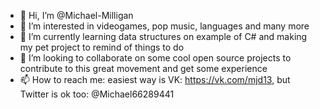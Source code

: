 - 👋 Hi, I’m @Michael-Milligan
- 👀 I’m interested in videogames, pop music, languages and many more
- 🌱 I’m currently learning data structures on example of C# and making my pet project to remind of things to do
- 💞️ I’m looking to collaborate on some cool open source projects to contribute to this great movement and get some experience
- 📫 How to reach me: easiest way is VK: https://vk.com/mjd13, but Twitter is ok too: @Michael66289441

<!---
Michael-Milligan/Michael-Milligan is a ✨ special ✨ repository because its `README.md` (this file) appears on your GitHub profile.
You can click the Preview link to take a look at your changes.
--->
